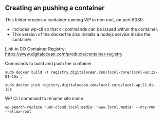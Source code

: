 
Creating an pushing a container
-------------------------------

This folder creates a container running WP in non root, on port 8080.
* Includes wp-cli so that cli commands can be issued within the container.
* This version of the dockerfile also installs a nodejs service inside the container


Link to DO Container Registry: https://www.digitalocean.com/products/container-registry


Commands to build and push the container
```
sudo docker build -t registry.digitalocean.com/locol-core/locol-wp:22-01-15a .

sudo docker push registry.digitalocean.com/locol-core/locol-wp:22-01-15a
```

WP CLI command to rename site name
```
wp search-replace 'uat-cloud.locol.media' 'www.locol.media' --dry-run --allow-root
```